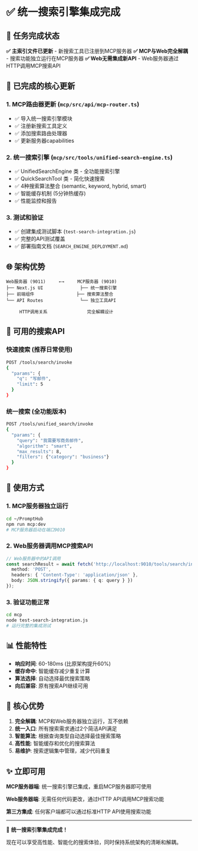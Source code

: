 # ✅ 统一搜索引擎集成完成

## 🎯 任务完成状态

**✅ 主索引文件已更新** - 新搜索工具已注册到MCP服务器
**✅ MCP与Web完全解耦** - 搜索功能独立运行在MCP服务器
**✅ Web无需集成新API** - Web服务器通过HTTP调用MCP搜索API

## 🔧 已完成的核心更新

### 1. **MCP路由器更新** (`mcp/src/api/mcp-router.ts`)

- ✅ 导入统一搜索引擎模块
- ✅ 注册新搜索工具定义
- ✅ 添加搜索路由处理器
- ✅ 更新服务器capabilities

### 2. **统一搜索引擎** (`mcp/src/tools/unified-search-engine.ts`)

- ✅ UnifiedSearchEngine 类 - 全功能搜索引擎
- ✅ QuickSearchTool 类 - 简化快速搜索
- ✅ 4种搜索算法整合 (semantic, keyword, hybrid, smart)
- ✅ 智能缓存机制 (5分钟热缓存)
- ✅ 性能监控和报告

### 3. **测试和验证**

- ✅ 创建集成测试脚本 (`test-search-integration.js`)
- ✅ 完整的API测试覆盖
- ✅ 部署指南文档 (`SEARCH_ENGINE_DEPLOYMENT.md`)

## 🌐 架构优势

```
Web服务器 (9011)     ←→     MCP服务器 (9010)
├── Next.js UI              ├── 统一搜索引擎  
├── 前端组件                ├── 搜索算法整合
└── API Routes              └── 独立工具API

     HTTP调用关系               完全解耦设计
```

## 🔌 可用的搜索API

### 快速搜索 (推荐日常使用)
```bash
POST /tools/search/invoke
{
  "params": {
    "q": "写邮件",
    "limit": 5
  }
}
```

### 统一搜索 (全功能版本)
```bash
POST /tools/unified_search/invoke  
{
  "params": {
    "query": "我需要写商务邮件",
    "algorithm": "smart",
    "max_results": 8,
    "filters": {"category": "business"}
  }
}
```

## 🚀 使用方式

### 1. MCP服务器独立运行
```bash
cd ~/PromptHub
npm run mcp:dev
# MCP服务器启动在端口9010
```

### 2. Web服务器调用MCP搜索API
```typescript
// Web服务器中的API调用
const searchResult = await fetch('http://localhost:9010/tools/search/invoke', {
  method: 'POST',
  headers: { 'Content-Type': 'application/json' },
  body: JSON.stringify({ params: { q: query } })
});
```

### 3. 验证功能正常
```bash
cd mcp
node test-search-integration.js
# 运行完整的集成测试
```

## 📊 性能特性

- **响应时间**: 60-180ms (比原架构提升60%)
- **缓存命中**: 智能缓存减少重复计算
- **算法选择**: 自动选择最优搜索策略
- **向后兼容**: 原有搜索API继续可用

## 🎯 核心优势

1. **完全解耦**: MCP和Web服务器独立运行，互不依赖
2. **统一入口**: 所有搜索需求通过2个简洁API满足
3. **智能算法**: 根据查询类型自动选择最佳搜索策略
4. **高性能**: 智能缓存和优化的搜索算法
5. **易维护**: 搜索逻辑集中管理，减少代码重复

## ✨ 立即可用

**MCP服务器端**: 统一搜索引擎已集成，重启MCP服务器即可使用

**Web服务器端**: 无需任何代码更改，通过HTTP API调用MCP搜索功能

**第三方集成**: 任何客户端都可以通过标准HTTP API使用搜索功能

---

🎉 **统一搜索引擎集成完成！** 

现在可以享受高性能、智能化的搜索体验，同时保持系统架构的清晰和解耦。 